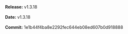 **Release:** 
v1.3.18
<br><br>**Date:** 
v1.3.18
<br><br>**Commit:** 
1e1b44f4ba8e2292fec644eb08ed607b0d918888
